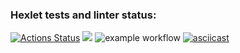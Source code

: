 ### Hexlet tests and linter status:
[![Actions Status](https://github.com/NikaNikky/frontend-project-lvl1/workflows/hexlet-check/badge.svg)](https://github.com/NikaNikky/frontend-project-lvl1/actions)
<a href="https://codeclimate.com/github/codeclimate/codeclimate/maintainability"><img src="https://api.codeclimate.com/v1/badges/a99a88d28ad37a79dbf6/maintainability" /></a>
![example workflow](https://github.com/nikanikky/frontend-project-lvl1/actions/workflows/nodejs.yml/badge.svg)
[![asciicast](https://asciinema.org/a/cRQM6fV1ctOCNDDu7o4RXAOSp.svg)](https://asciinema.org/a/cRQM6fV1ctOCNDDu7o4RXAOSp)